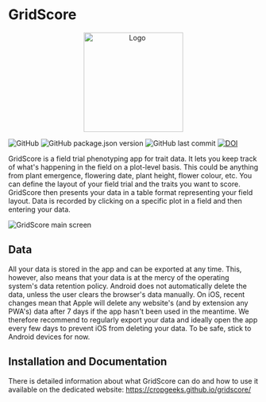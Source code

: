 # GridScore

<p align="center">
  <img src="https://raw.githubusercontent.com/cropgeeks/gridscore/master/public/img/gridscore2.svg?sanitize=true" width="200" alt="Logo">
</p>

![GitHub](https://img.shields.io/github/license/cropgeeks/gridscore)
![GitHub package.json version](https://img.shields.io/github/package-json/v/cropgeeks/gridscore)
![GitHub last commit](https://img.shields.io/github/last-commit/cropgeeks/gridscore)
[![DOI](https://zenodo.org/badge/270078734.svg)](https://zenodo.org/badge/latestdoi/270078734)

GridScore is a field trial phenotyping app for trait data. It lets you keep track of what's happening in the field on a plot-level basis. This could be anything from plant emergence, flowering date, plant height, flower colour, etc. You can define the layout of your field trial and the traits you want to score. GridScore then presents your data in a table format representing your field layout. Data is recorded by clicking on a specific plot in a field and then entering your data.

![](https://raw.githubusercontent.com/cropgeeks/gridscore/master/public/img/screenshot-grid.png "GridScore main screen")

## Data
All your data is stored in the app and can be exported at any time. This, however, also means that your data is at the mercy of the operating system's data retention policy. Android does not automatically delete the data, unless the user clears the browser's data manually. On iOS, recent changes mean that Apple will delete any website's (and by extension any PWA's) data after 7 days if the app hasn't been used in the meantime. We therefore recommend to regularly export your data and ideally open the app every few days to prevent iOS from deleting your data. To be safe, stick to Android devices for now.

## Installation and Documentation

There is detailed information about what GridScore can do and how to use it available on the dedicated website: https://cropgeeks.github.io/gridscore/
